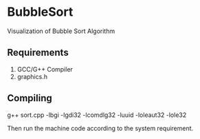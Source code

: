 # BubbleSort
Visualization of Bubble Sort Algorithm

## Requirements
1. GCC/G++ Compiler
2. graphics.h

## Compiling
g++ sort.cpp -lbgi -lgdi32 -lcomdlg32 -luuid -loleaut32 -lole32

Then run the machine code according to the system requirement.
